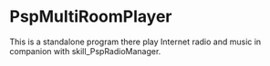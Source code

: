 # PspMultiRoomPlayer
This is a standalone program there play Internet radio and music in companion with skill_PspRadioManager.
